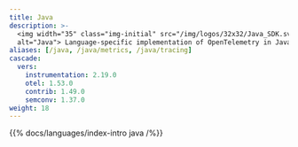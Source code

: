 ```yaml
---
title: Java
description: >-
  <img width="35" class="img-initial" src="/img/logos/32x32/Java_SDK.svg"
  alt="Java"> Language-specific implementation of OpenTelemetry in Java.
aliases: [/java, /java/metrics, /java/tracing]
cascade:
  vers:
    instrumentation: 2.19.0
    otel: 1.53.0
    contrib: 1.49.0
    semconv: 1.37.0
weight: 18
---
```


{{% docs/languages/index-intro java /%}}
